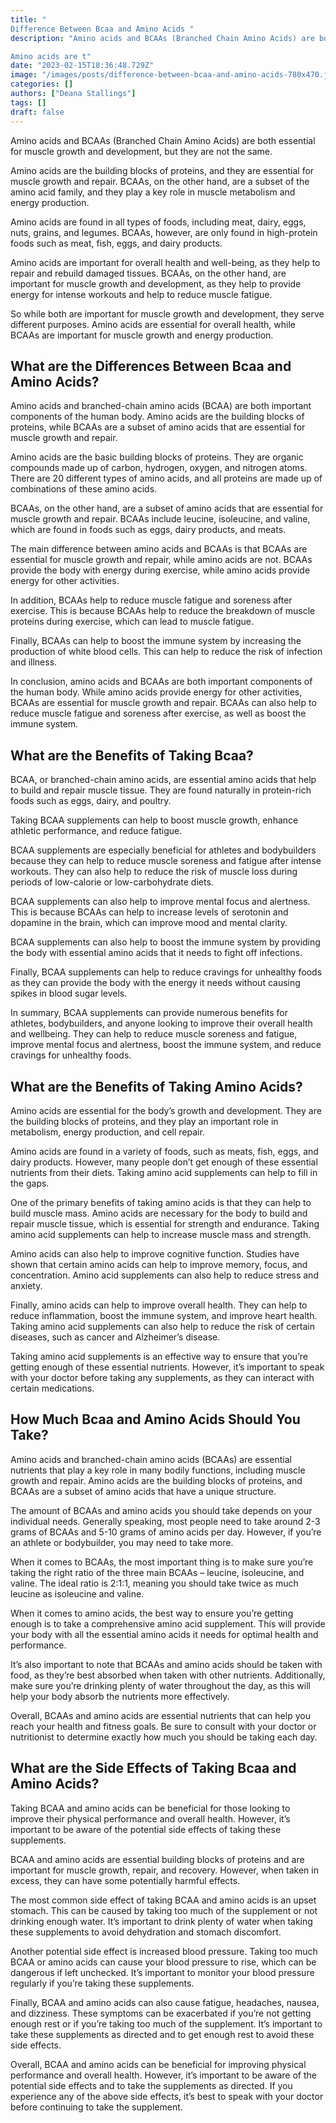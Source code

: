 ```yaml
---
title: "
Difference Between Bcaa and Amino Acids "
description: "Amino acids and BCAAs (Branched Chain Amino Acids) are both essential for muscle growth and development, but they are not the same.

Amino acids are t"
date: "2023-02-15T18:36:48.729Z"
image: "/images/posts/difference-between-bcaa-and-amino-acids-780x470.jpg"
categories: []
authors: ["Deana Stallings"]
tags: []
draft: false
---
```


Amino acids and BCAAs (Branched Chain Amino Acids) are both essential for muscle growth and development, but they are not the same.

Amino acids are the building blocks of proteins, and they are essential for muscle growth and repair. BCAAs, on the other hand, are a subset of the amino acid family, and they play a key role in muscle metabolism and energy production.

Amino acids are found in all types of foods, including meat, dairy, eggs, nuts, grains, and legumes. BCAAs, however, are only found in high-protein foods such as meat, fish, eggs, and dairy products.

Amino acids are important for overall health and well-being, as they help to repair and rebuild damaged tissues. BCAAs, on the other hand, are important for muscle growth and development, as they help to provide energy for intense workouts and help to reduce muscle fatigue.

So while both are important for muscle growth and development, they serve different purposes. Amino acids are essential for overall health, while BCAAs are important for muscle growth and energy production.

## What are the Differences Between Bcaa and Amino Acids?

Amino acids and branched-chain amino acids (BCAA) are both important components of the human body. Amino acids are the building blocks of proteins, while BCAAs are a subset of amino acids that are essential for muscle growth and repair.

Amino acids are the basic building blocks of proteins. They are organic compounds made up of carbon, hydrogen, oxygen, and nitrogen atoms. There are 20 different types of amino acids, and all proteins are made up of combinations of these amino acids.

BCAAs, on the other hand, are a subset of amino acids that are essential for muscle growth and repair. BCAAs include leucine, isoleucine, and valine, which are found in foods such as eggs, dairy products, and meats.

The main difference between amino acids and BCAAs is that BCAAs are essential for muscle growth and repair, while amino acids are not. BCAAs provide the body with energy during exercise, while amino acids provide energy for other activities.

In addition, BCAAs help to reduce muscle fatigue and soreness after exercise. This is because BCAAs help to reduce the breakdown of muscle proteins during exercise, which can lead to muscle fatigue.

Finally, BCAAs can help to boost the immune system by increasing the production of white blood cells. This can help to reduce the risk of infection and illness.

In conclusion, amino acids and BCAAs are both important components of the human body. While amino acids provide energy for other activities, BCAAs are essential for muscle growth and repair. BCAAs can also help to reduce muscle fatigue and soreness after exercise, as well as boost the immune system.

## What are the Benefits of Taking Bcaa?

BCAA, or branched-chain amino acids, are essential amino acids that help to build and repair muscle tissue. They are found naturally in protein-rich foods such as eggs, dairy, and poultry.

Taking BCAA supplements can help to boost muscle growth, enhance athletic performance, and reduce fatigue.

BCAA supplements are especially beneficial for athletes and bodybuilders because they can help to reduce muscle soreness and fatigue after intense workouts. They can also help to reduce the risk of muscle loss during periods of low-calorie or low-carbohydrate diets.

BCAA supplements can also help to improve mental focus and alertness. This is because BCAAs can help to increase levels of serotonin and dopamine in the brain, which can improve mood and mental clarity.

BCAA supplements can also help to boost the immune system by providing the body with essential amino acids that it needs to fight off infections.

Finally, BCAA supplements can help to reduce cravings for unhealthy foods as they can provide the body with the energy it needs without causing spikes in blood sugar levels.

In summary, BCAA supplements can provide numerous benefits for athletes, bodybuilders, and anyone looking to improve their overall health and wellbeing. They can help to reduce muscle soreness and fatigue, improve mental focus and alertness, boost the immune system, and reduce cravings for unhealthy foods.

## What are the Benefits of Taking Amino Acids?

Amino acids are essential for the body’s growth and development. They are the building blocks of proteins, and they play an important role in metabolism, energy production, and cell repair.

Amino acids are found in a variety of foods, such as meats, fish, eggs, and dairy products. However, many people don’t get enough of these essential nutrients from their diets. Taking amino acid supplements can help to fill in the gaps.

One of the primary benefits of taking amino acids is that they can help to build muscle mass. Amino acids are necessary for the body to build and repair muscle tissue, which is essential for strength and endurance. Taking amino acid supplements can help to increase muscle mass and strength.

Amino acids can also help to improve cognitive function. Studies have shown that certain amino acids can help to improve memory, focus, and concentration. Amino acid supplements can also help to reduce stress and anxiety.

Finally, amino acids can help to improve overall health. They can help to reduce inflammation, boost the immune system, and improve heart health. Taking amino acid supplements can also help to reduce the risk of certain diseases, such as cancer and Alzheimer’s disease.

Taking amino acid supplements is an effective way to ensure that you’re getting enough of these essential nutrients. However, it’s important to speak with your doctor before taking any supplements, as they can interact with certain medications.

## How Much Bcaa and Amino Acids Should You Take?

Amino acids and branched-chain amino acids (BCAAs) are essential nutrients that play a key role in many bodily functions, including muscle growth and repair. Amino acids are the building blocks of proteins, and BCAAs are a subset of amino acids that have a unique structure.

The amount of BCAAs and amino acids you should take depends on your individual needs. Generally speaking, most people need to take around 2-3 grams of BCAAs and 5-10 grams of amino acids per day. However, if you’re an athlete or bodybuilder, you may need to take more.

When it comes to BCAAs, the most important thing is to make sure you’re taking the right ratio of the three main BCAAs – leucine, isoleucine, and valine. The ideal ratio is 2:1:1, meaning you should take twice as much leucine as isoleucine and valine.

When it comes to amino acids, the best way to ensure you’re getting enough is to take a comprehensive amino acid supplement. This will provide your body with all the essential amino acids it needs for optimal health and performance.

It’s also important to note that BCAAs and amino acids should be taken with food, as they’re best absorbed when taken with other nutrients. Additionally, make sure you’re drinking plenty of water throughout the day, as this will help your body absorb the nutrients more effectively.

Overall, BCAAs and amino acids are essential nutrients that can help you reach your health and fitness goals. Be sure to consult with your doctor or nutritionist to determine exactly how much you should be taking each day.

## What are the Side Effects of Taking Bcaa and Amino Acids?

Taking BCAA and amino acids can be beneficial for those looking to improve their physical performance and overall health. However, it’s important to be aware of the potential side effects of taking these supplements.

BCAA and amino acids are essential building blocks of proteins and are important for muscle growth, repair, and recovery. However, when taken in excess, they can have some potentially harmful effects.

The most common side effect of taking BCAA and amino acids is an upset stomach. This can be caused by taking too much of the supplement or not drinking enough water. It’s important to drink plenty of water when taking these supplements to avoid dehydration and stomach discomfort.

Another potential side effect is increased blood pressure. Taking too much BCAA or amino acids can cause your blood pressure to rise, which can be dangerous if left unchecked. It’s important to monitor your blood pressure regularly if you’re taking these supplements.

Finally, BCAA and amino acids can also cause fatigue, headaches, nausea, and dizziness. These symptoms can be exacerbated if you’re not getting enough rest or if you’re taking too much of the supplement. It’s important to take these supplements as directed and to get enough rest to avoid these side effects.

Overall, BCAA and amino acids can be beneficial for improving physical performance and overall health. However, it’s important to be aware of the potential side effects and to take the supplements as directed. If you experience any of the above side effects, it’s best to speak with your doctor before continuing to take the supplement.